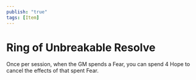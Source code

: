 ```yaml
---
publish: "true"
tags: [Item]
---
```

# Ring of Unbreakable Resolve

Once per session, when the GM spends a Fear, you can spend 4 Hope to cancel the effects of that spent Fear.

